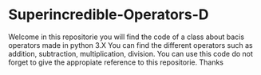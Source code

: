 # Superincredible-Operators-D
Welcome in this repositorie you will find the code of a class about bacis operators made in python 3.X  You can find the different operators such as addition, subtraction, multiplication, division. You can use this code do not forget to give the appropiate reference to this repositorie. Thanks

